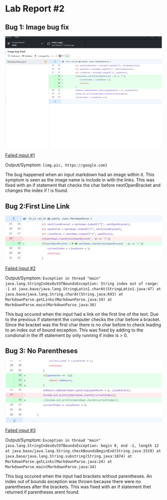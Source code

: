 # Lab Report #2
## Bug 1: Image bug fix

![imageFix](ImageBugFix1.png)

[Failed input #1](test-file2.md)


Output/Symptom: `[img.pic, https://google.com]`

The bug happened when an input markdown had an image within it. This symptom is seen as the image name is include in with the links. This was fixed with an if statement that checks the char before nextOpenBracket and changes the index if ! is found.


## Bug 2:First Line Link ##

![infinteFix](InfiniteFix.png)

[Failed input #2](firstline.md)

Output/Symptom: `Exception in thread "main" java.lang.StringIndexOutOfBoundsException: String index out of range: -1
        at java.base/java.lang.StringLatin1.charAt(StringLatin1.java:47)
        at java.base/java.lang.String.charAt(String.java:693)
        at MarkdownParse.getLinks(MarkdownParse.java:19)
        at MarkdownParse.main(MarkdownParse.java:36)`

This bug occured when the input had a link on the first line of the text. Due to the previous if statement the computer checks the char before a bracket. Since the bracket was the first char there is no char before to check leading to an index out of bound exception. This was fixed by adding to the condional in the iff statement by only running if index is > 0.

## Bug 3: No Parentheses ##

![noParenthesisFix](NoP.png)

[Failed input #3](noParen.md)

Output/Symptom: ` Exception in thread "main" java.lang.StringIndexOutOfBoundsException: begin 0, end -1, length 12
        at java.base/java.lang.String.checkBoundsBeginEnd(String.java:3319)
        at java.base/java.lang.String.substring(String.java:1874)
        at MarkdownParse.getLinks(MarkdownParse.java:24)
        at MarkdownParse.main(MarkdownParse.java:34) `

This bug occured when the input had brackets without parentheses. An index out of bounds exception was thrown because there were no parentheses after the brackets. This was fixed with an if statement thet returned if parentheses arent found.